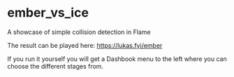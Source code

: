 # ember_vs_ice

A showcase of simple collision detection in Flame

The result can be played here: https://lukas.fyi/ember

If you run it yourself you will get a Dashbook menu
to the left where you can choose the different stages
from.